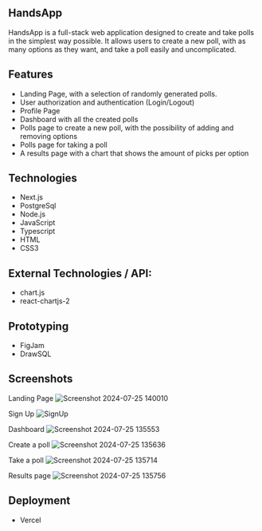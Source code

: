 ## HandsApp

HandsApp is a full-stack web application designed to create and take polls in the simplest way possible. It allows users to create a new poll, with as many options as they want, and take a poll easily and uncomplicated.

## Features

- Landing Page, with a selection of randomly generated polls.
- User authorization and authentication (Login/Logout)
- Profile Page
- Dashboard with all the created polls
- Polls page to create a new poll, with the possibility of adding and removing options
- Polls page for taking a poll
- A results page with a chart that shows the amount of picks per option

## Technologies

- Next.js
- PostgreSql
- Node.js
- JavaScript
- Typescript
- HTML
- CSS3

## External Technologies / API:

- chart.js
- react-chartjs-2

## Prototyping

- FigJam
- DrawSQL

## Screenshots

Landing Page
![Screenshot 2024-07-25 140010](https://github.com/user-attachments/assets/254aa6fb-ee32-478a-af2a-8bcdd4da806a)

Sign Up
![SignUp](https://github.com/user-attachments/assets/3d094281-3a38-48e1-b417-20ede1ad0d4b)

Dashboard
![Screenshot 2024-07-25 135553](https://github.com/user-attachments/assets/9d127bed-de1c-47c4-8f52-f627d6b1cd32)

Create a poll
![Screenshot 2024-07-25 135636](https://github.com/user-attachments/assets/24a4e362-ad45-4a89-b510-17607f3d78c5)

Take a poll
![Screenshot 2024-07-25 135714](https://github.com/user-attachments/assets/97657faf-e081-4b8f-b653-fc53e15467a7)

Results page
![Screenshot 2024-07-25 135756](https://github.com/user-attachments/assets/b36075c5-d3da-401f-845f-64d1ad77af2a)

## Deployment

- Vercel
